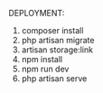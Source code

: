 DEPLOYMENT:

1. composer install
2. php artisan migrate
3. artisan storage:link
4. npm install
5. npm run dev
6. php artisan serve
